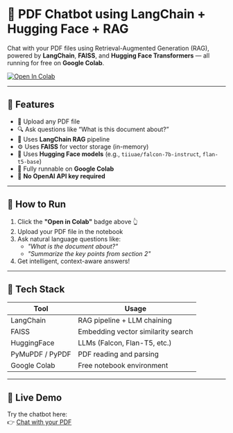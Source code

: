 # 🧠 PDF Chatbot using LangChain + Hugging Face + RAG

Chat with your PDF files using Retrieval-Augmented Generation (RAG), powered by **LangChain**, **FAISS**, and **Hugging Face Transformers** — all running for free on **Google Colab**.

[![Open In Colab]([https://colab.research.google.com/assets/colab-badge.svg)](https://colab.research.google.com/drive/1EvGYNACqLnqfJg2kREFsK3prI7hnrw6k?usp=drive_link](https://colab.research.google.com/drive/1EvGYNACqLnqfJg2kREFsK3prI7hnrw6k?usp=sharing))

---

## 📌 Features

- 📄 Upload any PDF file
- 🔍 Ask questions like “What is this document about?”
- 🧠 Uses **LangChain RAG** pipeline
- ⚙️ Uses **FAISS** for vector storage (in-memory)
- 🤗 Uses **Hugging Face models** (e.g., `tiiuae/falcon-7b-instruct`, `flan-t5-base`)
- 🧪 Fully runnable on **Google Colab**
- 💸 **No OpenAI API key required**

---

## 🚀 How to Run

1. Click the **"Open in Colab"** badge above 👆
2. Upload your PDF file in the notebook
3. Ask natural language questions like:
   - *"What is the document about?"*
   - *"Summarize the key points from section 2"*
4. Get intelligent, context-aware answers!

---

## 🧰 Tech Stack

| Tool            | Usage                             |
|-----------------|-----------------------------------|
| LangChain       | RAG pipeline + LLM chaining       |
| FAISS           | Embedding vector similarity search|
| HuggingFace     | LLMs (Falcon, Flan-T5, etc.)      |
| PyMuPDF / PyPDF | PDF reading and parsing           |
| Google Colab    | Free notebook environment         |

---

## 🔗 Live Demo

Try the chatbot here:  
👉 [Chat with your PDF]([https://pdf-rag-chatbot-ldcappfb5kzjvyeukmcyzfw.streamlit.app](https://pdf-pal-chatwithpdf.streamlit.app/))

